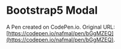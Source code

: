 # Bootstrap5 Modal

A Pen created on CodePen.io. Original URL: [https://codepen.io/nafmal/pen/bGgMZEQ](https://codepen.io/nafmal/pen/bGgMZEQ).

